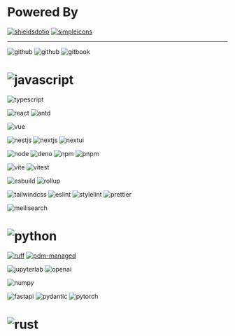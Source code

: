 # Powered By

[![shieldsdotio](https://img.shields.io/badge/shields.io-111111?logo=shieldsdotio)](https://shields.io/badges)
[![simpleicons](https://img.shields.io/badge/Simpleicons-111111?logo=simpleicons)](https://simpleicons.org/)

---

![github](https://img.shields.io/badge/Github-181717?logo=github)
![github](https://img.shields.io/badge/Github_Actions-181717?logo=githubactions)
![gitbook](https://img.shields.io/badge/GitBook-181717?logo=gitbook)

# ![javascript](https://img.shields.io/badge/JavaScript-F7DF1E?logo=javascript&labelColor=263238)

![typescript](https://img.shields.io/badge/TypeScript-3178C6?logo=typescript&labelColor=263238)

![react](https://img.shields.io/badge/React-61DAFB?logo=react&labelColor=263238)
![antd](https://img.shields.io/badge/Ant_Design-0170FE?logo=antdesign)

![vue](https://img.shields.io/badge/Vue_3-4FC08D?logo=vue.js&labelColor=263238)

![nestjs](https://img.shields.io/badge/NestJs-E0234E?logo=nestjs)
![nextjs](https://img.shields.io/badge/Next.js-black?logo=nextdotjs)
![nextui](https://img.shields.io/badge/NextUI-black?logo=nextui)

![node](https://img.shields.io/badge/Node-339933?logo=nodedotjs&labelColor=263238)
![deno](https://img.shields.io/badge/Deno-_^1.3.7-black?logo=deno&labelColor=263238)
![npm](https://img.shields.io/badge/npm-CB3837?logo=npm&labelColor=263238)
![pnpm](https://img.shields.io/badge/pnpm-F69220?logo=pnpm&labelColor=263238)

![vite](https://img.shields.io/badge/Vite-646CFF?logo=vite&labelColor=263238)
![vitest](https://img.shields.io/badge/Vitest-6E9F18?logo=vitest&labelColor=263238)

![esbuild](https://img.shields.io/badge/esbuild-FFCF00?logo=esbuild&labelColor=263238)
![rollup](https://img.shields.io/badge/rollup.js-EC4A3F?logo=rollupdotjs&labelColor=263238)

![tailwindcss](https://img.shields.io/badge/Tailwind_CSS-06B6D4?logo=tailwindcss&labelColor=263238)
![eslint](https://img.shields.io/badge/ESLint-4B32C3?logo=eslint)
![stylelint](https://img.shields.io/badge/Stylelint-263238?logo=stylelint)
![prettier](https://img.shields.io/badge/Prettier-F7B93E?logo=prettier&labelColor=263238)

![meilisearch](https://img.shields.io/badge/Meilisearch-FF5CAA?logo=meilisearch&labelColor=263238)

# ![python](https://img.shields.io/badge/python-3776AB?logo=python&labelColor=263238)

[![ruff](https://img.shields.io/badge/Ruff-FCC21B?logo=ruff&labelColor=263238)](https://github.com/astral-sh/ruff)
[![pdm-managed](https://img.shields.io/badge/pdm-managed-blueviolet?labelColor=263238)](https://pdm.fming.dev)

![jupyterlab](https://img.shields.io/badge/Jupyterlab-F37626?logo=jupyter&labelColor=263238)
![openai](https://img.shields.io/badge/OpenAI-412991?logo=openai&)

![numpy](https://img.shields.io/badge/Numpy-black?logo=numpy)

![fastapi](https://img.shields.io/badge/FastAPI-009688?logo=fastapi&labelColor=263238)
![pydantic](https://img.shields.io/badge/Pydantic-E92063?logo=pydantic)
![pytorch](https://img.shields.io/badge/Pytorch-EE4C2C?logo=pytorch&labelColor=263238)

# ![rust](https://img.shields.io/badge/Rust-000000?logo=rust&labelColor=263238)
